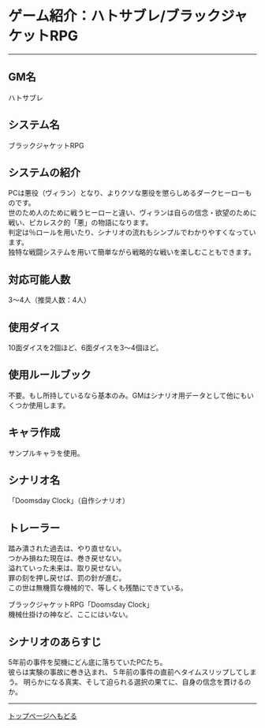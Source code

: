 # ゲーム紹介：ハトサブレ/ブラックジャケットRPG

----

## GM名
ハトサブレ

## システム名
ブラックジャケットRPG

## システムの紹介
PCは悪役（ヴィラン）となり、よりクソな悪役を懲らしめるダークヒーローものです。  
世のため人のために戦うヒーローと違い、ヴィランは自らの信念・欲望のために戦い、ピカレスク的「悪」の物語になります。  
判定は％ロールを用いたり、シナリオの流れもシンプルでわかりやすくなっています。  
独特な戦闘システムを用いて簡単ながら戦略的な戦いを楽しむこともできます。

## 対応可能人数
3～4人（推奨人数：4人）

## 使用ダイス
10面ダイスを2個ほど、6面ダイスを3～4個ほど。

## 使用ルールブック
不要。もし所持しているなら基本のみ。GMはシナリオ用データとして他にもいくつか使用します。

## キャラ作成
サンプルキャラを使用。

## シナリオ名
「Doomsday Clock」（自作シナリオ）

## トレーラー
踏み潰された過去は、やり直せない。  
つかみ損ねた現在は、巻き戻せない。  
溢れていった未来は、取り戻せない。  
罪の刻を押し戻せば、罰の針が進む。  
この世は無機質な機械的で、等しくも残酷にできている。

ブラックジャケットRPG「Doomsday Clock」  
機械仕掛けの神など、ここにはいない。

## シナリオのあらすじ
5年前の事件を契機にどん底に落ちていたPCたち。  
彼らは実験の事故に巻き込まれ、５年前の事件の直前へタイムスリップしてしまう。
明らかになる真実、そして迫られる選択の果てに、自身の信念を貫けるのか。

----

[トップページへもどる](https://tiyo0235.github.io/5.3/)

